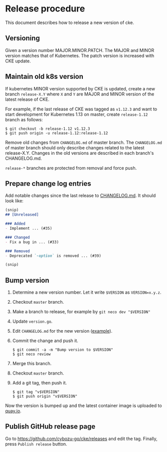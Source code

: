 Release procedure
=================

This document describes how to release a new version of cke.

Versioning
----------

Given a version number MAJOR.MINOR.PATCH.
The MAJOR and MINOR version matches that of Kubernetes.
The patch version is increased with CKE update.

Maintain old k8s version
------------------------

If kubernetes MINOR version supported by CKE is updated, create a new branch `release-X.Y`
where `X` and `Y` are MAJOR and MINOR version of the latest release of CKE.

For example, if the last release of CKE was tagged as `v1.12.3` and want to start
development for Kubernetes 1.13 on master, create `release-1.12` branch as follows:

```console
$ git checkout -b release-1.12 v1.12.3
$ git push origin -u release-1.12:release-1.12
```

Remove old changes from `CHANGELOG.md` of master branch.
The `CHANGELOG.md` of master branch should only describe changes related to the latest release-X.Y.
Changes in the old versions are described in each branch's CHANGELOG.md.

`release-*` branches are protected from removal and force push.

Prepare change log entries
--------------------------

Add notable changes since the last release to [CHANGELOG.md](CHANGELOG.md).
It should look like:

```markdown
(snip)
## [Unreleased]

### Added
- Implement ... (#35)

### Changed
- Fix a bug in ... (#33)

### Removed
- Deprecated `-option` is removed ... (#39)

(snip)
```

Bump version
------------

1. Determine a new version number.  Let it write `$VERSION` as `VERSION=x.y.z`.
2. Checkout `master` branch.
3. Make a branch to release, for example by `git neco dev "$VERSION"`
4. Update `version.go`.
5. Edit `CHANGELOG.md` for the new version ([example][]).
6. Commit the change and push it.

    ```console
    $ git commit -a -m "Bump version to $VERSION"
    $ git neco review
    ```
7. Merge this branch.
8. Checkout `master` branch.
9. Add a git tag, then push it.

    ```console
    $ git tag "v$VERSION"
    $ git push origin "v$VERSION"
    ```

Now the version is bumped up and the latest container image is uploaded to [quay.io](https://quay.io/cybozu/cke).

Publish GitHub release page
---------------------------

Go to https://github.com/cybozu-go/cke/releases and edit the tag.
Finally, press `Publish release` button.


[example]: https://github.com/cybozu-go/etcdpasswd/commit/77d95384ac6c97e7f48281eaf23cb94f68867f79
[CircleCI]: https://circleci.com/gh/cybozu-go/etcdpasswd
